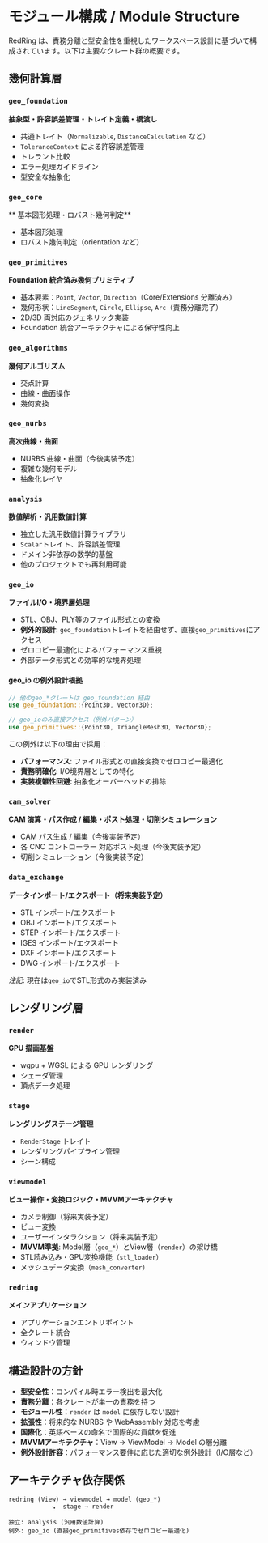 # モジュール構成 / Module Structure

RedRing は、責務分離と型安全性を重視したワークスペース設計に基づいて構成されています。以下は主要なクレート群の概要です。

## 幾何計算層

### `geo_foundation`

**抽象型・許容誤差管理・トレイト定義・橋渡し**

- 共通トレイト（`Normalizable`, `DistanceCalculation` など）
- `ToleranceContext` による許容誤差管理
- トレラント比較
- エラー処理ガイドライン
- 型安全な抽象化

### `geo_core`

** 基本図形処理・ロバスト幾何判定**

- 基本図形処理
- ロバスト幾何判定（orientation など）

### `geo_primitives`

**Foundation 統合済み幾何プリミティブ**

- 基本要素：`Point`, `Vector`, `Direction`（Core/Extensions 分離済み）
- 幾何形状：`LineSegment`, `Circle`, `Ellipse`, `Arc`（責務分離完了）
- 2D/3D 両対応のジェネリック実装
- Foundation 統合アーキテクチャによる保守性向上

### `geo_algorithms`

**幾何アルゴリズム**

- 交点計算
- 曲線・曲面操作
- 幾何変換

### `geo_nurbs`

**高次曲線・曲面**

- NURBS 曲線・曲面（今後実装予定）
- 複雑な幾何モデル
- 抽象化レイヤ

### `analysis`

**数値解析・汎用数値計算**

- 独立した汎用数値計算ライブラリ
- `Scalar`トレイト、許容誤差管理
- ドメイン非依存の数学的基盤
- 他のプロジェクトでも再利用可能

### `geo_io`

**ファイルI/O・境界層処理**

- STL、OBJ、PLY等のファイル形式との変換
- **例外的設計**: `geo_foundation`トレイトを経由せず、直接`geo_primitives`にアクセス
- ゼロコピー最適化によるパフォーマンス重視
- 外部データ形式との効率的な境界処理

#### geo_io の例外設計根拠

```rust
// 他のgeo_*クレートは geo_foundation 経由
use geo_foundation::{Point3D, Vector3D};

// geo_ioのみ直接アクセス（例外パターン）
use geo_primitives::{Point3D, TriangleMesh3D, Vector3D};
```

この例外は以下の理由で採用：
- **パフォーマンス**: ファイル形式との直接変換でゼロコピー最適化
- **責務明確化**: I/O境界層としての特化
- **実装複雑性回避**: 抽象化オーバーヘッドの排除

### `cam_solver`

**CAM 演算・パス作成 / 編集・ポスト処理・切削シミュレーション**

- CAM パス生成 / 編集（今後実装予定）
- 各 CNC コントローラー 対応ポスト処理（今後実装予定）
- 切削シミュレーション（今後実装予定）

### `data_exchange`

**データインポート/エクスポート（将来実装予定）**

- STL インポート/エクスポート
- OBJ インポート/エクスポート
- STEP インポート/エクスポート
- IGES インポート/エクスポート
- DXF インポート/エクスポート
- DWG インポート/エクスポート

*注記*: 現在は`geo_io`でSTL形式のみ実装済み

## レンダリング層

### `render`

**GPU 描画基盤**

- wgpu + WGSL による GPU レンダリング
- シェーダ管理
- 頂点データ処理

### `stage`

**レンダリングステージ管理**

- `RenderStage` トレイト
- レンダリングパイプライン管理
- シーン構成

### `viewmodel`

**ビュー操作・変換ロジック・MVVMアーキテクチャ**

- カメラ制御（将来実装予定）
- ビュー変換
- ユーザーインタラクション（将来実装予定）
- **MVVM準拠**: Model層（`geo_*`）とView層（`render`）の架け橋
- STL読み込み・GPU変換機能（`stl_loader`）
- メッシュデータ変換（`mesh_converter`）

### `redring`

**メインアプリケーション**

- アプリケーションエントリポイント
- 全クレート統合
- ウィンドウ管理

## 構造設計の方針

- **型安全性**：コンパイル時エラー検出を最大化
- **責務分離**：各クレートが単一の責務を持つ
- **モジュール性**：`render` は `model` に依存しない設計
- **拡張性**：将来的な NURBS や WebAssembly 対応を考慮
- **国際化**：英語ベースの命名で国際的な貢献を促進
- **MVVMアーキテクチャ**：View → ViewModel → Model の層分離
- **例外設計許容**：パフォーマンス要件に応じた適切な例外設計（I/O層など）

## アーキテクチャ依存関係

```
redring (View) → viewmodel → model (geo_*)
            ↘  stage → render

独立: analysis (汎用数値計算)
例外: geo_io (直接geo_primitives依存でゼロコピー最適化)
```
